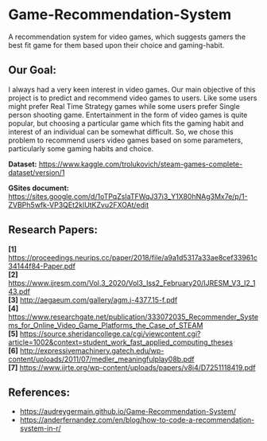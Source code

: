 # Game-Recommendation-System
A recommendation system for video games, which suggests gamers the best fit game for them based upon their choice and gaming-habit.

## Our Goal:
I always had a very keen interest in video games. Our main objective of this project is to predict and recommend video games to users. Like some users might prefer Real Time Strategy games while some users prefer Single person shooting game. Entertainment in the form of video games is quite popular, but choosing a particular game which fits the gaming habit and interest of an individual can be somewhat difficult. So, we chose this problem to recommend users video games based on some parameters, particularly some gaming habits and choice.

**Dataset:**  https://www.kaggle.com/trolukovich/steam-games-complete-dataset/version/1

**GSites document:** https://sites.google.com/d/1oTPqZsIaTFWqJ37i3_Y1X80hNAg3Mx7e/p/1-ZVBPh5wfk-VP3QEt2klUtKZvu2FXOAt/edit

## Research Papers:
**[1]** https://proceedings.neurips.cc/paper/2018/file/a9a1d5317a33ae8cef33961c34144f84-Paper.pdf </br>
**[2]** https://www.ijresm.com/Vol.3_2020/Vol3_Iss2_February20/IJRESM_V3_I2_143.pdf </br>
**[3]** http://aegaeum.com/gallery/agm.j-4377.15-f.pdf </br>
**[4]** https://www.researchgate.net/publication/333072035_Recommender_Systems_for_Online_Video_Game_Platforms_the_Case_of_STEAM </br>
**[5]** https://source.sheridancollege.ca/cgi/viewcontent.cgi?article=1002&context=student_work_fast_applied_computing_theses </br>
**[6]** http://expressivemachinery.gatech.edu/wp-content/uploads/2011/07/medler_meaningfulplay08b.pdf </br>
**[7]** https://www.ijrte.org/wp-content/uploads/papers/v8i4/D7251118419.pdf 

## References:
* https://audreygermain.github.io/Game-Recommendation-System/
* https://anderfernandez.com/en/blog/how-to-code-a-recommendation-system-in-r/
